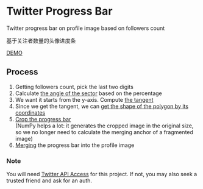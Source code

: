 # Twitter Progress Bar

Twitter progress bar on profile image based on followers count

基于关注者数量的头像进度条

[DEMO](https://twitter.com/KumaTea0/photo)

## Process

1. Getting followers count, pick the last two digits
2. Calculate [the angle of the sector](coord.py#L7) based on the percentage
3. We want it starts from the y-axis. Compute [the tangent](coord.py#L11)
4. Since we get the tangent, we can [get the shape of the polygon by its coordinates](coord.py#L27)
5. [Crop the progress bar](image.py#L16)<br>(NumPy helps a lot: it generates the cropped image in the original size, so we no longer need to calculate the merging anchor of a fragmented image)
6. [Merging](image.py#L50) the progress bar into the profile image

### Note

You will need [Twitter API Access](https://developer.twitter.com/) for this project.
If not, you may also seek a trusted friend and ask for an auth.
